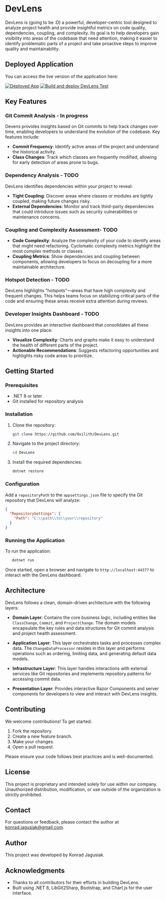 # DevLens

DevLens is (going to be :D) a powerful, developer-centric tool designed to analyze project health and provide insightful metrics on code quality, dependencies, coupling, and complexity. Its goal is to help developers gain visibility into areas of the codebase that need attention, making it easier to identify problematic parts of a project and take proactive steps to improve quality and maintainability.

## Deployed Application

You can access the live version of the application here:

[![Deployed App](https://img.shields.io/badge/Visit-Live%20App-blue)](https://devlens-test.azurewebsites.net/) [![Build and deploy DevLens Test](https://github.com/Oxilith/DevLens/actions/workflows/test_devlens.yml/badge.svg)](https://github.com/Oxilith/DevLens/actions/workflows/test_devlens.yml)

## Key Features

### Git Commit Analysis - In progress

Devens provides insights based on Git commits to help track changes over time, enabling developers to understand the evolution of the codebase. Key features include:

- **Commit Frequency**: Identify active areas of the project and understand the historical activity.
- **Class Changes**: Track which classes are frequently modified, allowing for early detection of areas prone to bugs.

### Dependency Analysis - TODO

DevLens identifies dependencies within your project to reveal:

- **Tight Coupling**: Discover areas where classes or modules are tightly coupled, making future changes risky.
- **External Dependencies**: Monitor and track third-party dependencies that could introduce issues such as security vulnerabilities or maintenance concerns.

### Coupling and Complexity Assessment- TODO

- **Code Complexity**: Analyze the complexity of your code to identify areas that might need refactoring. Cyclomatic complexity metrics highlight the most complex methods or classes.
- **Coupling Metrics**: Show dependencies and coupling between components, allowing developers to focus on decoupling for a more maintainable architecture.

### Hotspot Detection - TODO

DevLens highlights "hotspots"—areas that have high complexity and frequent changes. This helps teams focus on stabilizing critical parts of the code and ensuring these areas receive extra attention during reviews.

### Developer Insights Dashboard - TODO

DevLens provides an interactive dashboard that consolidates all these insights into one place:

- **Visualize Complexity**: Charts and graphs make it easy to understand the health of different parts of the project.
- **Actionable Recommendations**: Suggests refactoring opportunities and highlights risky code areas to prioritize.

## Getting Started

### Prerequisites

- .NET 8 or later
- Git installed for repository analysis

### Installation

1. Clone the repository:
   ```sh
   git clone https://github.com/Oxilith/DevLens.git
   ```
2. Navigate to the project directory:
   ```sh
   cd DevLens
   ```
3. Install the required dependencies:
   ```sh
   dotnet restore
   ```

### Configuration

Add a `repositoryPath` to the `appsettings.json` file to specify the Git repository that DevLens will analyze:

```json
{
  "RepositorySettings": {
    "Path": "C:\\path\\to\\your\\repository"
  }
}
```

### Running the Application

To run the application:

```sh
   dotnet run
```

Once started, open a browser and navigate to `http://localhost:44377` to interact with the DevLens dashboard.

## Architecture

DevLens follows a clean, domain-driven architecture with the following layers:

- **Domain Layer**: Contains the core business logic, including entities like `ClassChange`, `Commit`, and `ProjectChange`. The domain models encapsulate the key rules and data structures for Git commit analysis and project health assessment.

- **Application Layer**: This layer orchestrates tasks and processes complex data. The `ChangeDataProcessor` resides in this layer and performs operations such as ordering, limiting data, and generating default data models.

- **Infrastructure Layer**: This layer handles interactions with external services like Git repositories and implements repository patterns for accessing commit data.

- **Presentation Layer**: Provides interactive Razor Components and server components for developers to view and interact with DevLens insights.

## Contributing

We welcome contributions! To get started:

1. Fork the repository.
2. Create a new feature branch.
3. Make your changes.
4. Open a pull request.

Please ensure your code follows best practices and is well-documented.

## License

This project is proprietary and intended solely for use within our company. Unauthorized distribution, modification, or use outside of the organization is strictly prohibited.

## Contact

For questions or feedback, please contact the author at [konrad.jagusiak@gmail.com](mailto\:konrad.jagusiak@gmail.com).

## Author

This project was developed by Konrad Jagusiak.

## Acknowledgments

- Thanks to all contributors for their efforts in building DevLens.
- Built using .NET 8, LibGit2Sharp, Bootstrap, and Chart.js for the user interface.
